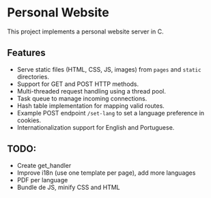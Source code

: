 # Personal Website
This project implements a personal website server in C.

## Features

- Serve static files (HTML, CSS, JS, images) from `pages` and `static` directories.
- Support for GET and POST HTTP methods.
- Multi-threaded request handling using a thread pool.
- Task queue to manage incoming connections.
- Hash table implementation for mapping valid routes.
- Example POST endpoint `/set-lang` to set a language preference in cookies.
- Internationalization support for English and Portuguese.

## TODO:
- Create get_handler
- Improve i18n (use one template per page), add more languages
- PDF per language
- Bundle de JS, minify CSS and HTML

